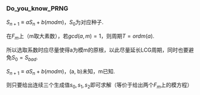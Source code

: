 ### Do_you_know_PRNG

$S_{n+1}≡aS_n+b(mod m)$，$S_0$为对应种子.

在$F_m$上（m取大素数），若$gcd(a,m)=1$，则周期$T=ordm(a)$.

所以选取系数时应尽量使得a为模m的原根，以此尽量延长LCG周期，同时也要避免$S_0=S_{bad}$.

$S_{n+1}≡aS_n+b(mod m)$，(a, b)未知，m已知.

则只要给出连续三个生成值$s_0,s_1,s_2$即可求解（等价于给出两个$F_m$上的模方程）
